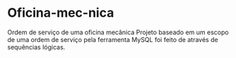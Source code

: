 # Oficina-mec-nica
Ordem de serviço de uma oficina mecânica
Projeto baseado em um escopo de uma ordem de serviço pela ferramenta MySQL foi feito de através de sequências lógicas.
